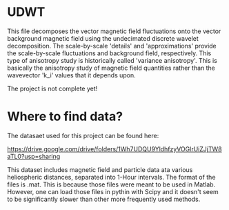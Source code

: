 # UDWT
This file decomposes the vector magnetic field fluctuations onto the vector background magnetic field using the undecimated discrete wavelet decomposition. The scale-by-scale 'details' and 'approximations' provide the scale-by-scale fluctuations and background field, respectively. This type of anisotropy study is historically called 'variance anisotropy'. This is basically the anisotropy study of magnetic field quantities rather than the wavevector 'k_i' values that it depends upon.

The project is not complete yet!



# Where to find data?

  The datasaet used for this project can be found here:

  https://drive.google.com/drive/folders/1Wh7UDQU9YldhfzyVOGlrUiZJjTW8aTL0?usp=sharing

  This dataset includes magnetic field and particle data ata various heliospheric distances, separated into 1-Hour intervals. The format of the files is .mat. 
  This is because those files were meant to be used in Matlab. However, one can load those files in pythin with Scipy and it doesn't seem to be significantly slower than other more frequently used methods.




